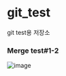 # git_test
git test용 저장소


### Merge test#1-2
![image](https://user-images.githubusercontent.com/59992230/105839980-9bd5ec80-6015-11eb-87f8-8aec12a25963.png)
